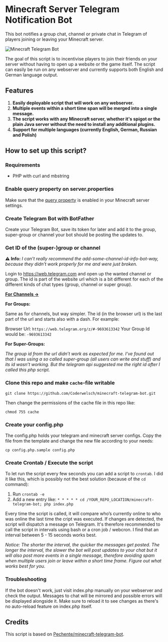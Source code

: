 # Minecraft Server Telegram Notification Bot

This bot notifies a group chat, channel or private chat in Telegram of players joining or leaving your Minecraft server.

![Minecraft Telegram Bot](https://i.imgur.com/uYDPugw.png)

The goal of this script is to incentivise players to join their friends on your server without having to open up a website or the game itself. The script can easily be run on any webserver and currently supports both English and German language output.

## Features

1. **Easily deployable script that will work on any webserver.**
2. **Multiple events within a short time span will be merged into a single message.**
3. **The script works with any Minecraft server, whether it's spigot or the plain Java server without the need to install any additional plugins.**
4. **Support for multiple languages (currently English, German, Russian and Polish)**

## How to set up this script?

### Requirements

- PHP with curl and mbstring

### Enable query property on server.properties

Make sure that the [query property](https://minecraft.gamepedia.com/Server.properties) is enabled in your Minecraft server settings.

### Create Telegram Bot with BotFather

Create your Telegram Bot, save its token for later and add it to the group, super-group or channel your bot should be posting the updates to.

### Get ID of the (super-)group or channel 

**⚠️ Info:** _I can’t really recommend the add-some-channel-id-info-bot-way, because they didn’t work properly for me and were just broken._

Login to https://web.telegram.com and open up the wanted channel or group. The id is part of the website url which is a bit different for each of the different kinds of chat types (group, channel or super group). 

**[For Channels →](https://gist.github.com/mraaroncruz/e76d19f7d61d59419002db54030ebe35)**

**For Groups:**

Same as for channels, but way simpler. The id (in the browser url) is the last part of the url and starts also with a dash. For example:

Browser Url: `https://web.telegram.org/z/#-9693613342`
Your Group Id would be: `-9693613342`

**For Super-Groups:**

*The group id from the url didn’t work as expected for me. I’ve found out that I was using a so called super-group (all users can write and stuff) and its id wasn’t working. But the telegram api suggested me the right id after I called this php script.*

### Clone this repo and make `cache`-file writable

```shell
git clone https://github.com/Coderwelsch/minecraft-telegram-bot.git
```

Then change the permissions of the cache file in this repo like:

```
chmod 755 cache
```

### Create your config.php

The config.php holds your telegram and minecraft server configs. Copy the file from the template and change the new file according to your needs:

```shell
cp config.php.sample config.php
```



### Create Crontab / Execute the script

To let run the script every few seconds you can add a script to `crontab`. I did it like this, which is possibly not the best solution (because of the `cd` command):

1. Run `crontab -e`
1. Add a new entry like:
`* * * * * cd /YOUR_REPO_LOCATION/minecraft-telegram-bot; php index.php`

Every time the script is called, it will compare who’s currently online to who was online the last time the cript was executed. If changes are detected, the script will dispatch a message on Telegram. It's therefore recommended to call the script in intervals using bash or a cron job / webcron. I find that an interval between 5 - 15 seconds works best.

_Notice: The shorter the interval, the quicker the messages get posted. The longer the interval, the slower the bot will post updates to your chat but it will also post more events in a single message, therefore avoiding spam when multiple users join or leave within a short time frame. Figure out what works best for you._

### Troubleshooting

If the bot doesn't work, just visit index.php manually on your webserver and check the output. Messages to chat will be mirrored and possible errors will be displayed alongside it. Make sure to reload it to see changes as there's no auto-reload feature on index.php itself.

## Credits

This script is based on [Pechente/minecraft-telegram-bot](https://github.com/Pechente/minecraft-telegram-bot).
